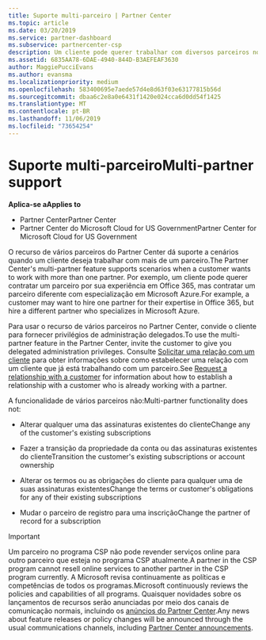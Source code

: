 ```yaml
---
title: Suporte multi-parceiro | Partner Center
ms.topic: article
ms.date: 03/20/2019
ms.service: partner-dashboard
ms.subservice: partnercenter-csp
description: Um cliente pode querer trabalhar com diversos parceiros no programa de Cloud Solution Provider especializados em diferentes serviços.
ms.assetid: 6835AA78-6DAE-4940-844D-B3AEFEAF3630
author: MaggiePucciEvans
ms.author: evansma
ms.localizationpriority: medium
ms.openlocfilehash: 583400695e7aede57d4e8d63f03e63177815b56d
ms.sourcegitcommit: dbaa6c2e8a0e6431f1420e024cca6d0dd54f1425
ms.translationtype: MT
ms.contentlocale: pt-BR
ms.lasthandoff: 11/06/2019
ms.locfileid: "73654254"
---
```

# <a name="multi-partner-support"></a><span data-ttu-id="a8a13-103">Suporte multi-parceiro</span><span class="sxs-lookup"><span data-stu-id="a8a13-103">Multi-partner support</span></span>

<span data-ttu-id="a8a13-104">**Aplica-se a**</span><span class="sxs-lookup"><span data-stu-id="a8a13-104">**Applies to**</span></span>

-  <span data-ttu-id="a8a13-105">Partner Center</span><span class="sxs-lookup"><span data-stu-id="a8a13-105">Partner Center</span></span>
-  <span data-ttu-id="a8a13-106">Partner Center do Microsoft Cloud for US Government</span><span class="sxs-lookup"><span data-stu-id="a8a13-106">Partner Center for Microsoft Cloud for US Government</span></span>

<span data-ttu-id="a8a13-107">O recurso de vários parceiros do Partner Center dá suporte a cenários quando um cliente deseja trabalhar com mais de um parceiro.</span><span class="sxs-lookup"><span data-stu-id="a8a13-107">The Partner Center's multi-partner feature supports scenarios when a customer wants to work with more than one partner.</span></span> <span data-ttu-id="a8a13-108">Por exemplo, um cliente pode querer contratar um parceiro por sua experiência em Office 365, mas contratar um parceiro diferente com especialização em Microsoft Azure.</span><span class="sxs-lookup"><span data-stu-id="a8a13-108">For example, a customer may want to hire one partner for their expertise in Office 365, but hire a different partner who specializes in Microsoft Azure.</span></span>

<span data-ttu-id="a8a13-109">Para usar o recurso de vários parceiros no Partner Center, convide o cliente para fornecer privilégios de administração delegados.</span><span class="sxs-lookup"><span data-stu-id="a8a13-109">To use the multi-partner feature in the Partner Center, invite the customer to give you delegated administration privileges.</span></span> <span data-ttu-id="a8a13-110">Consulte [Solicitar uma relação com um cliente](request-a-relationship-with-a-customer.md) para obter informações sobre como estabelecer uma relação com um cliente que já está trabalhando com um parceiro.</span><span class="sxs-lookup"><span data-stu-id="a8a13-110">See [Request a relationship with a customer](request-a-relationship-with-a-customer.md) for information about how to establish a relationship with a customer who is already working with a partner.</span></span>

<span data-ttu-id="a8a13-111">A funcionalidade de vários parceiros não:</span><span class="sxs-lookup"><span data-stu-id="a8a13-111">Multi-partner functionality does not:</span></span>

- <span data-ttu-id="a8a13-112">Alterar qualquer uma das assinaturas existentes do cliente</span><span class="sxs-lookup"><span data-stu-id="a8a13-112">Change any of the customer's existing subscriptions</span></span>

- <span data-ttu-id="a8a13-113">Fazer a transição da propriedade da conta ou das assinaturas existentes do cliente</span><span class="sxs-lookup"><span data-stu-id="a8a13-113">Transition the customer's existing subscriptions or account ownership</span></span>

- <span data-ttu-id="a8a13-114">Alterar os termos ou as obrigações do cliente para qualquer uma de suas assinaturas existentes</span><span class="sxs-lookup"><span data-stu-id="a8a13-114">Change the terms or customer's obligations for any of their existing subscriptions</span></span>

- <span data-ttu-id="a8a13-115">Mudar o parceiro de registro para uma inscrição</span><span class="sxs-lookup"><span data-stu-id="a8a13-115">Change the partner of record for a subscription</span></span>

> [!IMPORTANT]  
> <span data-ttu-id="a8a13-116">Um parceiro no programa CSP não pode revender serviços online para outro parceiro que esteja no programa CSP atualmente.</span><span class="sxs-lookup"><span data-stu-id="a8a13-116">A partner in the CSP program cannot resell online services to another partner in the CSP program currently.</span></span> <span data-ttu-id="a8a13-117">A Microsoft revisa continuamente as políticas e competências de todos os programas.</span><span class="sxs-lookup"><span data-stu-id="a8a13-117">Microsoft continuously reviews the policies and capabilities of all programs.</span></span> <span data-ttu-id="a8a13-118">Quaisquer novidades sobre os lançamentos de recursos serão anunciadas por meio dos canais de comunicação normais, incluindo os [anúncios do Partner Center](https://partner.microsoft.com/pcv/announcements).</span><span class="sxs-lookup"><span data-stu-id="a8a13-118">Any news about feature releases or policy changes will be announced through the usual communications channels, including [Partner Center announcements](https://partner.microsoft.com/pcv/announcements).</span></span>